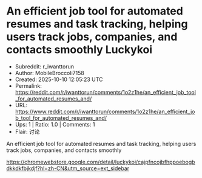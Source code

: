 # An efficient job tool for automated resumes and task tracking, helping users track jobs, companies, and contacts smoothly  Luckykoi

- Subreddit: r_iwanttorun
- Author: MobileBroccoli7158
- Created: 2025-10-10 12:05:23 UTC
- Permalink: https://reddit.com/r/iwanttorun/comments/1o2z1he/an_efficient_job_tool_for_automated_resumes_and/
- URL: https://www.reddit.com/r/iwanttorun/comments/1o2z1he/an_efficient_job_tool_for_automated_resumes_and/
- Ups: 1 | Ratio: 1.0 | Comments: 1
- Flair: 讨论


An efficient job tool for automated resumes and task tracking, helping
users track jobs, companies, and contacts smoothly

<https://chromewebstore.google.com/detail/luckykoi/cajpfncojbfhppoebogbdkkdkfbjkdjf?hl=zh-CN&utm_source=ext_sidebar>


